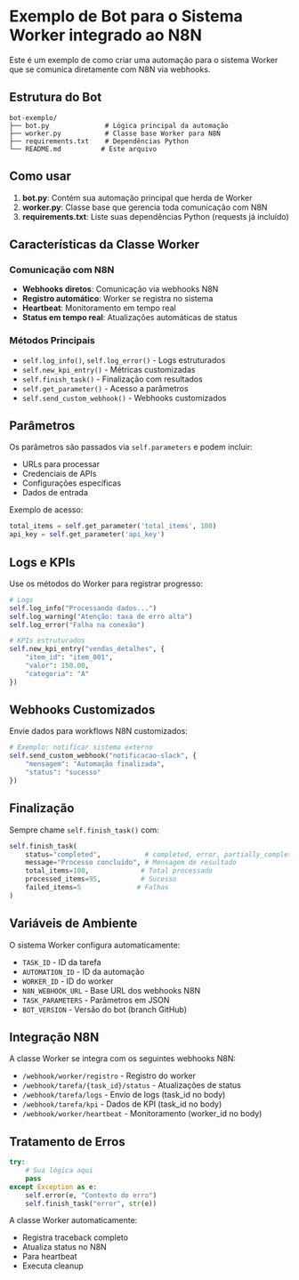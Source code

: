 # Exemplo de Bot para o Sistema Worker integrado ao N8N

Este é um exemplo de como criar uma automação para o sistema Worker que se comunica diretamente com N8N via webhooks.

## Estrutura do Bot

```
bot-exemplo/
├── bot.py              # Lógica principal da automação
├── worker.py           # Classe base Worker para N8N
├── requirements.txt    # Dependências Python
└── README.md          # Este arquivo
```

## Como usar

1. **bot.py**: Contém sua automação principal que herda de Worker
2. **worker.py**: Classe base que gerencia toda comunicação com N8N
3. **requirements.txt**: Liste suas dependências Python (requests já incluído)

## Características da Classe Worker

### Comunicação com N8N
- **Webhooks diretos**: Comunicação via webhooks N8N
- **Registro automático**: Worker se registra no sistema
- **Heartbeat**: Monitoramento em tempo real
- **Status em tempo real**: Atualizações automáticas de status

### Métodos Principais
- `self.log_info()`, `self.log_error()` - Logs estruturados
- `self.new_kpi_entry()` - Métricas customizadas
- `self.finish_task()` - Finalização com resultados
- `self.get_parameter()` - Acesso a parâmetros
- `self.send_custom_webhook()` - Webhooks customizados

## Parâmetros

Os parâmetros são passados via `self.parameters` e podem incluir:
- URLs para processar
- Credenciais de APIs  
- Configurações específicas
- Dados de entrada

Exemplo de acesso:
```python
total_items = self.get_parameter('total_items', 100)
api_key = self.get_parameter('api_key')
```

## Logs e KPIs

Use os métodos do Worker para registrar progresso:
```python
# Logs
self.log_info("Processando dados...")
self.log_warning("Atenção: taxa de erro alta")
self.log_error("Falha na conexão")

# KPIs estruturados
self.new_kpi_entry("vendas_detalhes", {
    "item_id": "item_001",
    "valor": 150.00,
    "categoria": "A"
})
```

## Webhooks Customizados

Envie dados para workflows N8N customizados:
```python
# Exemplo: notificar sistema externo
self.send_custom_webhook("notificacao-slack", {
    "mensagem": "Automação finalizada",
    "status": "sucesso"
})
```

## Finalização

Sempre chame `self.finish_task()` com:
```python
self.finish_task(
    status="completed",           # completed, error, partially_completed
    message="Processo concluído", # Mensagem de resultado
    total_items=100,             # Total processado
    processed_items=95,          # Sucesso
    failed_items=5              # Falhas
)
```

## Variáveis de Ambiente

O sistema Worker configura automaticamente:
- `TASK_ID` - ID da tarefa
- `AUTOMATION_ID` - ID da automação
- `WORKER_ID` - ID do worker
- `N8N_WEBHOOK_URL` - Base URL dos webhooks N8N
- `TASK_PARAMETERS` - Parâmetros em JSON
- `BOT_VERSION` - Versão do bot (branch GitHub)

## Integração N8N

A classe Worker se integra com os seguintes webhooks N8N:
- `/webhook/worker/registro` - Registro do worker
- `/webhook/tarefa/{task_id}/status` - Atualizações de status
- `/webhook/tarefa/logs` - Envio de logs (task_id no body)
- `/webhook/tarefa/kpi` - Dados de KPI (task_id no body)
- `/webhook/worker/heartbeat` - Monitoramento (worker_id no body)

## Tratamento de Erros

```python
try:
    # Sua lógica aqui
    pass
except Exception as e:
    self.error(e, "Contexto do erro")
    self.finish_task("error", str(e))
```

A classe Worker automaticamente:
- Registra traceback completo
- Atualiza status no N8N
- Para heartbeat
- Executa cleanup
